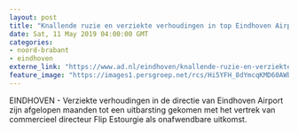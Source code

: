 ```yaml
---
layout: post
title: "Knallende ruzie en verziekte verhoudingen in top Eindhoven Airport"
date: Sat, 11 May 2019 04:00:00 GMT
categories: 
- noord-brabant 
- eindhoven 
externe_link: "https://www.ad.nl/eindhoven/knallende-ruzie-en-verziekte-verhoudingen-in-top-eindhoven-airport~a4f613c6/"
feature_image: "https://images1.persgroep.net/rcs/Hi5YFH_8dYmcqKMD60AWbrrUedo/diocontent/145307433/_fitwidth/400/?appId=21791a8992982cd8da851550a453bd7f&quality=0.7"
---
```


EINDHOVEN - Verziekte verhoudingen in de directie van Eindhoven Airport zijn afgelopen maanden tot een uitbarsting gekomen met het vertrek van commercieel directeur Flip Estourgie als onafwendbare uitkomst.
